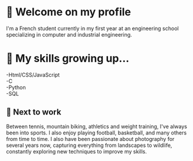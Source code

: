 # **👋 Welcome on my profile**
I'm a French student currently in my first year at an engineering school specializing in computer and industrial engineering.
# **🌱 My skills growing up...**
  -Html/CSS/JavaScript <br/>
  -C <br/>
  -Python <br/>
  -SQL <br/>
## **👀 Next to work**
Between tennis, mountain biking, athletics and weight training, I've always been into sports. I also enjoy playing football, basketball, and many others from time to time.
I also have been passionate about photography for several years now, capturing everything from landscapes to wildlife, constantly exploring new techniques to improve my skills.

